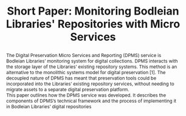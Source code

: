 ---
abstract: The Digital Preservation Micro Services and Reporting (DPMS) service is
  Bodleian Libraries’ monitoring system for digital collections. DPMS interacts with
  the storage layer of the Libraries’ existing repository systems. This method is
  an alternative to the monolithic systems model for digital preservation [1]. The
  decoupled nature of DPMS has meant that preservation tools could be incorporated
  into the Libraries’ existing repository services, without needing to migrate assets
  to a separate digital preservation platform.  <br />This paper outlines how the
  DPMS service was developed. It describes the components of DPMS’s technical framework
  and the process of implementing it in Bodleian Libraries’ digital repositories
creators:
- James Mooney
date: null
document_url: https://az659834.vo.msecnd.net/eventsairwesteuprod/production-inconference-public/344108bbc45d4acc85b264b0b128fd52
grand_parent: iPRES
institutions:
- Bodleian Libraries, University Of Oxford
keywords:
- micro services
- open source
- reporting
landing_page_url: null
language: eng
layout: publication
license: CC-BY 4.0 International
notes_url: null
parent: iPRES 2022
publication_type: short paper
size: null
slides_url: null
source_name: iPRES
stream_url: null
title: 'Short Paper: Monitoring Bodleian Libraries'' Repositories with Micro Services'
year: 2022
---